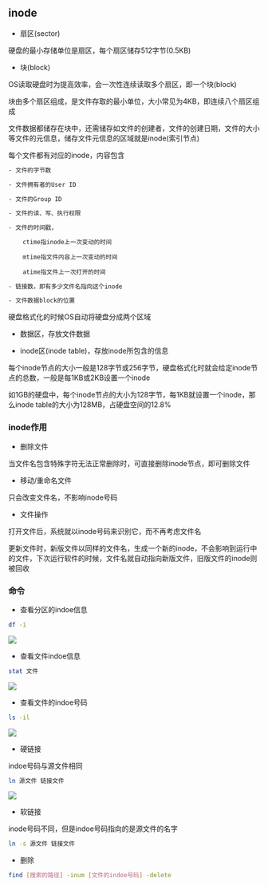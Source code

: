 <!--
 * @Description: 
 * @Version: 1.0
 * @Author: DaLao
 * @Email: dalao_li@163.com
 * @Date: 2021-03-11 11:44:56
 * @LastEditors: DaLao
 * @LastEditTime: 2022-03-23 20:45:41
-->

## inode

- 扇区(sector)

硬盘的最小存储单位是扇区，每个扇区储存512字节(0.5KB)

- 块(block)

OS读取硬盘时为提高效率，会一次性连续读取多个扇区，即一个块(block)

块由多个扇区组成，是文件存取的最小单位，大小常见为4KB，即连续八个扇区组成

文件数据都储存在块中，还需储存如文件的创建者，文件的创建日期，文件的大小等文件的元信息，储存文件元信息的区域就是inode(索引节点)

每个文件都有对应的inode，内容包含

```sh
- 文件的字节数

- 文件拥有者的User ID

- 文件的Group ID

- 文件的读、写、执行权限

- 文件的时间戳，

    ctime指inode上一次变动的时间
  
    mtime指文件内容上一次变动的时间
  
    atime指文件上一次打开的时间

- 链接数，即有多少文件名指向这个inode

- 文件数据block的位置
```

硬盘格式化的时候OS自动将硬盘分成两个区域

- 数据区，存放文件数据

- inode区(inode table)，存放inode所包含的信息

每个inode节点的大小一般是128字节或256字节，硬盘格式化时就会给定inode节点的总数，一般是每1KB或2KB设置一个inode

如1GB的硬盘中，每个inode节点的大小为128字节，每1KB就设置一个inode，那么inode table的大小为128MB，占硬盘空间的12.8\%


### inode作用

- 删除文件

当文件名包含特殊字符无法正常删除时，可直接删除inode节点，即可删除文件

- 移动/重命名文件

只会改变文件名，不影响inode号码

- 文件操作

打开文件后，系统就以inode号码来识别它，而不再考虑文件名

更新文件时，新版文件以同样的文件名，生成一个新的inode，不会影响到运行中的文件，下次运行软件的时候，文件名就自动指向新版文件，旧版文件的inode则被回收


### 命令

- 查看分区的indoe信息
  
```sh
df -i
```
![](https://cdn.hurra.ltd/img/20211227232839.png)

- 查看文件indoe信息
  
```sh
stat 文件
```

![](https://cdn.hurra.ltd/img/20211227232930.png)

- 查看文件的indoe号码
  
```sh
ls -il
```
![](https://cdn.hurra.ltd/img/20211227233018.png)

- 硬链接
  
indoe号码与源文件相同

```sh
ln 源文件 链接文件
```
![](https://cdn.hurra.ltd/img/20211227234119.png)


- 软链接
  
inode号码不同，但是indoe号码指向的是源文件的名字

```sh
ln -s 源文件 链接文件
```

- 删除

```sh
find [搜索的路径] -inum [文件的indoe号码] -delete
```



